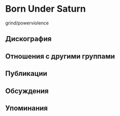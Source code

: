 # Born Under Saturn

grind/powerviolence

## Дискография


## Отношения с другими группами


## Публикации


## Обсуждения


## Упоминания

